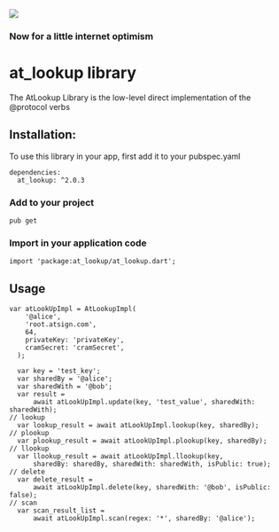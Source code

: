 <img src="https://atsign.dev/assets/img/@developersmall.png?sanitize=true">

### Now for a little internet optimism

# at_lookup library
The AtLookup Library is the low-level direct implementation of the @protocol verbs

## Installation:
To use this library in your app, first add it to your pubspec.yaml
```  
dependencies:
  at_lookup: ^2.0.3
```
### Add to your project 
```
pub get 
```
### Import in your application code
```
import 'package:at_lookup/at_lookup.dart';
```
## Usage
```
var atLookUpImpl = AtLookupImpl(
    '@alice',
    'root.atsign.com',
    64,
    privateKey: 'privateKey',
    cramSecret: 'cramSecret',
  );

  var key = 'test_key';
  var sharedBy = '@alice';
  var sharedWith = '@bob';
  var result =
      await atLookUpImpl.update(key, 'test_value', sharedWith: sharedWith);
// lookup
  var lookup_result = await atLookUpImpl.lookup(key, sharedBy);
// plookup
  var plookup_result = await atLookUpImpl.plookup(key, sharedBy);
// llookup
  var llookup_result = await atLookUpImpl.llookup(key,
      sharedBy: sharedBy, sharedWith: sharedWith, isPublic: true);
// delete
  var delete_result =
      await atLookUpImpl.delete(key, sharedWith: '@bob', isPublic: false);
// scan
  var scan_result_list =
      await atLookUpImpl.scan(regex: '*', sharedBy: '@alice');
```
